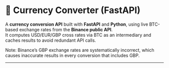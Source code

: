 # 💱 Currency Converter (FastAPI)

A **currency conversion API** built with **FastAPI** and **Python**, using live BTC-based exchange rates from the **Binance public API**.  
It computes USD/EUR/GBP cross rates via BTC as an intermediary and caches results to avoid redundant API calls.

Note: Binance’s GBP exchange rates are systematically incorrect, which causes inaccurate results in every conversion that includes GBP.

---


